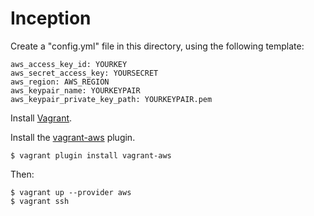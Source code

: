 Inception
=========

Create a "config.yml" file in this directory, using the following template:

    aws_access_key_id: YOURKEY
    aws_secret_access_key: YOURSECRET
    aws_region: AWS_REGION
    aws_keypair_name: YOURKEYPAIR
    aws_keypair_private_key_path: YOURKEYPAIR.pem

Install [Vagrant](http://www.vagrantup.com).

Install the [vagrant-aws](https://github.com/mitchellh/vagrant-aws) plugin.

    $ vagrant plugin install vagrant-aws

Then:

    $ vagrant up --provider aws
    $ vagrant ssh
